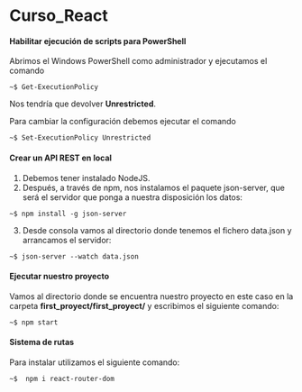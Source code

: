 # Curso_React

#### Habilitar ejecución de scripts para PowerShell
Abrimos el Windows PowerShell como administrador y ejecutamos el comando

```
~$ Get-ExecutionPolicy
```

Nos tendría que devolver **Unrestricted**.

Para cambiar la configuración debemos ejecutar el comando

```
~$ Set-ExecutionPolicy Unrestricted
```
#### Crear un API REST en local

1. Debemos tener instalado NodeJS.
2. Después, a través de npm, nos instalamos el paquete json-server, que será el servidor que ponga a nuestra disposición los datos:
```
~$ npm install -g json-server
```
3. Desde consola vamos al directorio donde tenemos el fichero data.json y arrancamos el servidor:
```
~$ json-server --watch data.json
```

#### Ejecutar nuestro proyecto

Vamos al directorio donde se encuentra nuestro proyecto en este caso en la carpeta **first_proyect/first_proyect/** y escribimos el siguiente comando:
```
~$ npm start
```
#### Sistema de rutas
Para instalar utilizamos el siguiente comando:

```
~$  npm i react-router-dom
```